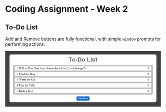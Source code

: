 # Coding Assignment - Week 2

## To-Do List

Add and Remove buttons are fully functional, with simple `window` prompts for performing actions.

![HTML Output](./snapshot.png)